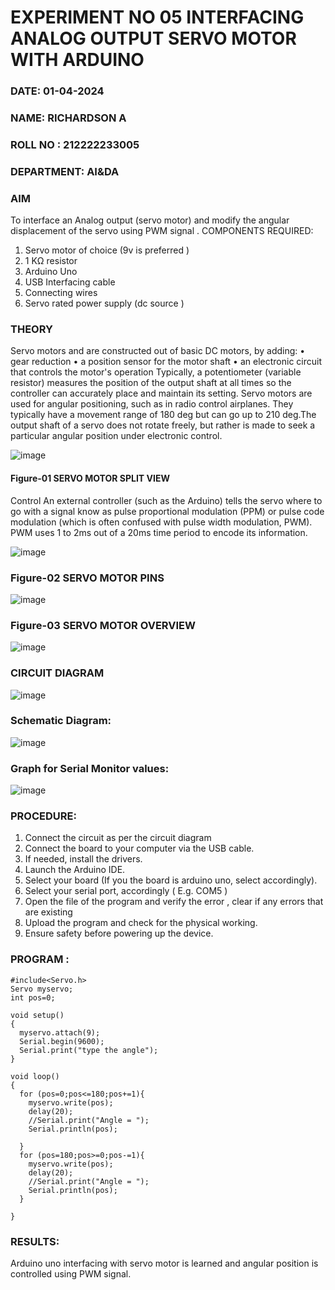 
# EXPERIMENT NO 05 INTERFACING ANALOG OUTPUT SERVO MOTOR WITH ARDUINO
###  DATE: 01-04-2024
###  NAME: RICHARDSON A
###  ROLL NO : 212222233005
###  DEPARTMENT: AI&DA
### AIM
To interface an Analog output (servo motor) and modify the angular displacement of the servo using PWM signal .
COMPONENTS REQUIRED:
1.	Servo motor of choice (9v is preferred )
2.	1 KΩ resistor 
3.	Arduino Uno 
4.	USB Interfacing cable 
5.	Connecting wires 
6.	Servo rated power supply (dc source )


### THEORY
Servo motors and are constructed out of basic DC motors, by adding:
•	 gear reduction
•	 a position sensor for the motor shaft
•	 an electronic circuit that controls the motor's operation
Typically, a potentiometer (variable resistor) measures the position of the output shaft at all times so the controller can accurately place and maintain its setting.
Servo motors are used for angular positioning, such as in radio control airplanes.  They typically have a movement range of 180 deg but can go up to 210 deg.The output shaft of a servo does not rotate freely, but rather is made to seek a particular angular position under electronic control. 


![image](https://user-images.githubusercontent.com/36288975/163544439-1f477927-fcd4-42f0-9ce4-c863fdbf1210.png)



#### Figure-01 SERVO MOTOR SPLIT VIEW 
Control 
An external controller (such as the Arduino) tells the servo where to go with a signal know as pulse proportional modulation (PPM) or pulse code modulation (which is often confused with pulse width modulation, PWM). PWM uses 1 to 2ms out of a 20ms time period to encode its information.
 
 
 ![image](https://user-images.githubusercontent.com/36288975/163544482-3027136f-7135-4f3d-a23f-8dc2fe04194d.png)

### Figure-02 SERVO MOTOR PINS

 ![image](https://user-images.githubusercontent.com/36288975/163544513-ca497421-e6ba-4f91-871f-5cfba77f22a8.png)


### Figure-03 SERVO MOTOR OVERVIEW 
![image](https://user-images.githubusercontent.com/36288975/163544618-6eb8a7b5-7f1a-428a-8d9f-fd899b145efb.png)


### CIRCUIT DIAGRAM
 ![image](https://github.com/Richard01072002/EXPERIMENT-NO--05-INTERFACING-ANALOG-OUTPUT-SERVO-MOTOR-WITH-ARDUINO-/assets/141472248/78274514-dd59-4cfa-bf2c-bc0993d16212)

### Schematic Diagram:
![image](https://github.com/Richard01072002/EXPERIMENT-NO--05-INTERFACING-ANALOG-OUTPUT-SERVO-MOTOR-WITH-ARDUINO-/assets/141472248/79431f25-7487-445e-add9-7434f60c55c3)
 
### Graph for Serial Monitor values:
![image](https://github.com/Richard01072002/EXPERIMENT-NO--05-INTERFACING-ANALOG-OUTPUT-SERVO-MOTOR-WITH-ARDUINO-/assets/141472248/d8d28257-368a-4455-9b11-d88c6a223189)


### PROCEDURE:
1.	Connect the circuit as per the circuit diagram 
2.	Connect the board to your computer via the USB cable.
3.	If needed, install the drivers.
4.	Launch the Arduino IDE.
5.	Select your board (If you the board is arduino uno, select accordingly).
6.	Select your serial port, accordingly ( E.g. COM5 )
7.	Open the file of the program  and verify the error , clear if any errors that are existing 
8.	Upload the program and check for the physical working. 
9.	Ensure safety before powering up the device.


### PROGRAM :
```
#include<Servo.h>
Servo myservo;
int pos=0;

void setup()
{
  myservo.attach(9);
  Serial.begin(9600);
  Serial.print("type the angle");
}

void loop()
{
  for (pos=0;pos<=180;pos+=1){
    myservo.write(pos);
    delay(20);
    //Serial.print("Angle = ");
    Serial.println(pos);
  
  }
  for (pos=180;pos>=0;pos-=1){
    myservo.write(pos);
    delay(20);
    //Serial.print("Angle = ");
    Serial.println(pos);
  }

}
```

### RESULTS: 
Arduino uno interfacing with servo motor is learned and angular position is controlled using PWM signal.
